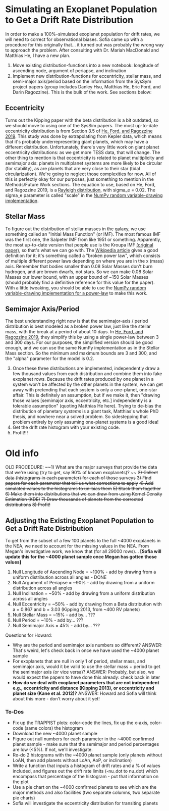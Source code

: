# Simulating an Exoplanet Population to Get a Drift Rate Distribution

In order to make a 100%-simulated exoplanet population for drift rates, we will need to correct for observational biases. Sofia came up with a procedure for this originally that... it turned out was probably the wrong way to approach the problem. After consulting with Dr. Mariah MacDonald and Matthias He, I have a new plan.

1) Move existing distribution-functions into a new notebook: longitude of ascending node, argument of periapse, and inclination
2) Implement new distribution-functions for eccentricity, stellar mass, and semi-major axis/period based on the information from the SysSym project papers (group includes Danley Hsu, Matthias He, Eric Ford, and Darin Ragozzine). This is the bulk of the work. See sections below:

## Eccentricity
Turns out the Kipping paper with the beta distribution is a bit outdated, so we should move to using one of the SysSim papers. The most up-to-date eccentricity distribution is from Section 3.5 of [He, Ford, and Ragozzine 2019](https://arxiv.org/pdf/1907.07773v2.pdf). This study was done by extrapolating from Kepler data, which means that it's probably underrepresenting giant planets, which may have a different distribution. Unfortunately, there's very little work on giant planet eccentricity distributions: as we get more TESS data, that will change. The other thing to mention is that eccentricity is related to planet multiplicity and semimajor axis: planets in multiplanet systems are more likely to be circular (for stability), as are planets that are very close to their star (tidal circularization). We're going to neglect those complexities for now. All of this is perfectly okay for our purposes, just something to mention in the Methods/Future Work sections. The equation to use, based on He, Ford, and Ragozzine 2019, is a [Rayleigh distribution](https://en.wikipedia.org/wiki/Rayleigh_distribution), with sigma_e = 0.02. The sigma_e parameter is called "scale" in the [NumPy random variable-drawing implementation](https://numpy.org/doc/stable/reference/random/generated/numpy.random.rayleigh.html).

## Stellar Mass
To figure out the distribution of stellar masses in the galaxy, we use something called an "Initial Mass Function" (or IMF). The most famous IMF was the first one, the Salpeter IMF from like 1951 or something. Apparently, the most up-to-date version that people use is the Kroupa IMF [(original paper)](https://academic.oup.com/mnras/article/322/2/231/962260), so that's what we can go with. The [Wikipedia article](https://en.wikipedia.org/wiki/Initial_mass_function#Kroupa_(2001)) gives a good definition for it; it's something called a "broken power law", which consists of multiple different power laws depending on where you are in the x (mass) axis. Remember that bodies smaller than 0.08 Solar Masses don't burn hydrogen, and are brown dwarfs, not stars. So we can make 0.08 Solar Masses our lower bound, with an upper bound of ~150 Solar Masses (should probably find a definitive reference for this value for the paper). With a little tweaking, you should be able to use the [NumPy random variable-drawing implementation for a power-law](https://numpy.org/doc/stable/reference/random/generated/numpy.random.power.html) to make this work.

## Semimajor Axis/Period 
The best understanding right now is that the semimajor-axis / period distribution is best modeled as a broken power law, just like the stellar mass, with the break at a period of about 10 days. In [He, Ford, and Ragozzine 2019](https://arxiv.org/pdf/1907.07773v2.pdf), they simplify this by using a single power-law between 3 and 300 days. For our purposes, the simplified version should be good enough, and we can use the same NumPy implementation as in the Stellar Mass section. So the minimum and maximum bounds are 3 and 300, and the "alpha" parameter for the model is 0.2.

3) Once these three distributions are implemented, independently draw a few thousand values from each distribution and combine them into fake exoplanet rows. Because the drift rates produced by one planet in a system won't be affected by the other planets in the system, we can get away with pretending that each system is only a one-planet, one-star affair. This is definitely an assumption, but if we make it, then "drawing those values [semimajor axis, eccentricity, etc.] independently is a tolerable assumption" (quoting Matthias He here). Trying to de-bias the distribution of planetary _systems_ is a giant task, Matthias's whole PhD thesis, and nowhere near a solved problem. So sidestepping that problem entirely by only assuming one-planet systems is a good idea!
4)  Get the drift rate histogram with your existing code.
5) Profit!!!

# Old info

OLD PROCEDURE:
~~1) What are the major surveys that provide the data that we're using (try to get, say 90% of known exoplanets)? ~~
~~2) Collect data (histograms in each parameter) for each of those surveys~~
~~3) Find papers for each parameter that tell us what corrections to apply~~
~~4) Add simulated values to the histograms to un-bias them~~
~~5) Stack them together~~
~~6) Make them into distributions that we can draw from using Kernel Density Estimation (KDE)~~
~~7) Draw thousands of planets from the corrected distributions~~
~~8) Profit!~~

## Adjusting the Existing Exoplanet Population to Get a Drift Rate Distribution

To get from the subset of a few 100 planets to the full ~4000 exoplanets in the NEA, we need to account for the missing values in the NEA. From Megan's investigative work, we know that (for all 29000 rows)... **[Sofia will update this for the ~4000 planet sample once Megan has gotten those values]**

1) Null Longitude of Ascending Node = ~100% - add by drawing from a uniform distribution across all angles - DONE
2) Null Argument of Periapse = ~90% - add by drawing from a uniform distribution across all angles
3) Null Inclination = ~50% - add by drawing from a uniform distribution across all angles
4) Null Eccentricity = ~50% - add by drawing from a Beta distribution with  a = 0.867 and b = 3.03 (Kipping 2013, from ~400 RV planets)
5) Null Stellar Mass = ~15% - add by... ???
6) Null Period = ~10% - add by... ???
7) Null Semimajor Axis = 45% - add by... ???

Questions for Howard: 

- Why are the period and semimajor axis numbers so different? ANSWER: That's weird, let's check back in once we have used the ~4000 planet sample
- For exoplanets that are null in only 1 of period, stellar mass, and semimajor axis, would it be valid to use the stellar mass + period to get the semimajor axis (or vice versa)? ANSWER: Probably, but also, we would expect the papers to have done this already: check back in later
- **How do we deal with exoplanet parameters that are not independent e.g., eccentricity and distance (Kipping 2013), or eccentricity and planet size (Kane et al. 2012)?** ANSWER: Howard and Sofia will think about this more - don't worry about it yet!

### To-Dos
- Fix up the TRAPPIST plots: color-code the lines, fix up the x-axis, color-code (same colors) the histogram
- Download the new ~4000 planet sample
- Figure out null numbers for each parameter in the ~4000 confirmed planet sample - make sure that the semimajor and period percentages are low (<5%). If not, we'll investigate.
- Re-do 2 histograms with the ~4000 planet sample (only planets without LoAN, then add planets without LoAn, AoP, or inclination)
- Write a function that inputs a histogram of drift rates and a % of values included, and figures out the drift rate limits (-nu_dot to nu_dot) which encompass that percentage of the histogram - put that information on the plot
- Use a pie chart on the ~4000 confirmed planets to see which are the major methods and also facilities (two separate columns, two separate pie charts)
- Sofia will investigate the eccentricity distribution for transiting planets
